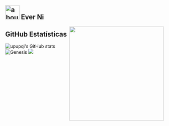 ## <img width="45" alt="about" src="https://raw.github.com/elizarov/elizarov/master/about.png"> Ever Ni
<img align="right" width="300" src="https://s2.loli.net/2022/01/17/esUDIrbXJ7h5tpL.gif" />
<!-- <img align="right" width="300" src="https://s2.loli.net/2022/01/17/ARfK5mGo6tV2uXz.gif" /> -->
<!-- <img align="left" width="300" src="https://s2.loli.net/2022/01/17/XyNROa3nhZEBp5u.gif" /> -->

## **GitHub Estatísticas**

![upupqi's GitHub stats](https://github-readme-stats.vercel.app/api?username=upupqi&theme=radical&show_icons=true) ![Genesis](https://github-readme-stats.vercel.app/api/top-langs/?username=upupqi&hide=html,javascript&layout=compact&theme=radical)
![](https://github-profile-summary-cards.vercel.app/api/cards/profile-details?username=upupqi&theme=monokai)

